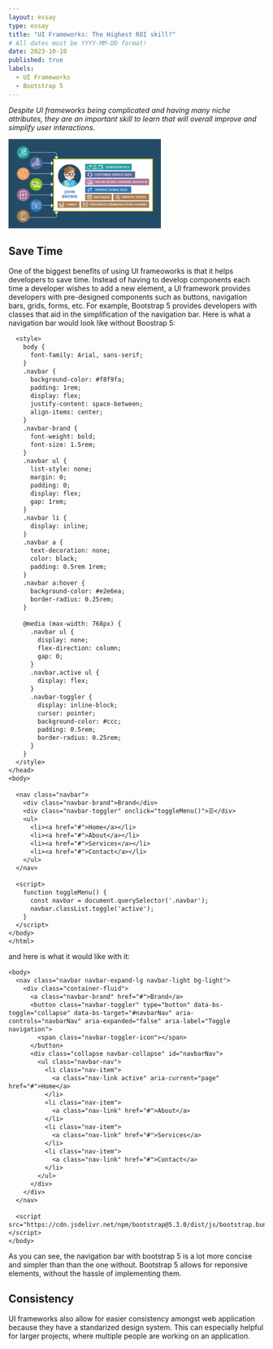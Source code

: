 ```yaml
---
layout: essay
type: essay
title: "UI Frameworks: The Highest ROI skill?"
# All dates must be YYYY-MM-DD format!
date: 2023-10-10
published: true
labels:
  - UI Frameworks
  - Bootstrap 5
---
```


*Despite UI frameworks being complicated and having many niche attributes, they are an important skill to learn that will overall improve and simplify user interactions.*

<img width="300px" class="rounced float-start pe-4" src="/img/codingStandardsPic.webp">

## Save Time 
One of the biggest benefits of using UI frameoworks is that it helps developers to save time. Instead of having to develop components each time a developer wishes to add a new element, a UI framework provides developers with pre-designed components such as buttons, navigation bars, grids, forms, etc. For example, Bootstrap 5 provides developers with classes that aid in the simplification of the navigation bar. Here is what a navigation bar would look like without Boostrap 5:
~~~
  <style>
    body {
      font-family: Arial, sans-serif;
    }
    .navbar {
      background-color: #f8f9fa;
      padding: 1rem;
      display: flex;
      justify-content: space-between;
      align-items: center;
    }
    .navbar-brand {
      font-weight: bold;
      font-size: 1.5rem;
    }
    .navbar ul {
      list-style: none;
      margin: 0;
      padding: 0;
      display: flex;
      gap: 1rem;
    }
    .navbar li {
      display: inline;
    }
    .navbar a {
      text-decoration: none;
      color: black;
      padding: 0.5rem 1rem;
    }
    .navbar a:hover {
      background-color: #e2e6ea;
      border-radius: 0.25rem;
    }

    @media (max-width: 768px) {
      .navbar ul {
        display: none;
        flex-direction: column;
        gap: 0;
      }
      .navbar.active ul {
        display: flex;
      }
      .navbar-toggler {
        display: inline-block;
        cursor: pointer;
        background-color: #ccc;
        padding: 0.5rem;
        border-radius: 0.25rem;
      }
    }
  </style>
</head>
<body>

  <nav class="navbar">
    <div class="navbar-brand">Brand</div>
    <div class="navbar-toggler" onclick="toggleMenu()">☰</div>
    <ul>
      <li><a href="#">Home</a></li>
      <li><a href="#">About</a></li>
      <li><a href="#">Services</a></li>
      <li><a href="#">Contact</a></li>
    </ul>
  </nav>

  <script>
    function toggleMenu() {
      const navbar = document.querySelector('.navbar');
      navbar.classList.toggle('active');
    }
  </script>
</body>
</html>
~~~
and here is what it would like with it:
~~~
<body>
  <nav class="navbar navbar-expand-lg navbar-light bg-light">
    <div class="container-fluid">
      <a class="navbar-brand" href="#">Brand</a>
      <button class="navbar-toggler" type="button" data-bs-toggle="collapse" data-bs-target="#navbarNav" aria-controls="navbarNav" aria-expanded="false" aria-label="Toggle navigation">
        <span class="navbar-toggler-icon"></span>
      </button>
      <div class="collapse navbar-collapse" id="navbarNav">
        <ul class="navbar-nav">
          <li class="nav-item">
            <a class="nav-link active" aria-current="page" href="#">Home</a>
          </li>
          <li class="nav-item">
            <a class="nav-link" href="#">About</a>
          </li>
          <li class="nav-item">
            <a class="nav-link" href="#">Services</a>
          </li>
          <li class="nav-item">
            <a class="nav-link" href="#">Contact</a>
          </li>
        </ul>
      </div>
    </div>
  </nav>

  <script src="https://cdn.jsdelivr.net/npm/bootstrap@5.3.0/dist/js/bootstrap.bundle.min.js"></script>
</body>
~~~
As you can see, the navigation bar with bootstrap 5 is a lot more concise and simpler than than the one without. Bootstrap 5 allows for reponsive elements, without the hassle of implementing them.

## Consistency
UI frameworks also allow for easier consistency amongst web application because they have a standarized design system. This can especially helpful for larger projects, where multiple people are working on an application. 
